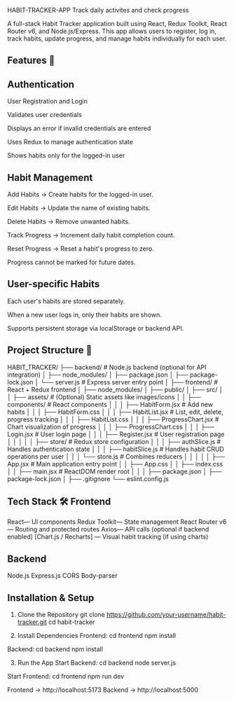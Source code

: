 HABIT-TRACKER-APP
Track daily activites and check progress

A full-stack Habit Tracker application built using React, Redux Toolkit, React Router v6, and Node.js/Express.
This app allows users to register, log in, track habits, update progress, and manage habits individually for each user.

Features 🚀
---------

Authentication
--------------
User Registration and Login

Validates user credentials

Displays an error if invalid credentials are entered

Uses Redux to manage authentication state

Shows habits only for the logged-in user


Habit Management
-----------------
Add Habits → Create habits for the logged-in user.

Edit Habits → Update the name of existing habits.

Delete Habits → Remove unwanted habits.

Track Progress → Increment daily habit completion count.

Reset Progress → Reset a habit's progress to zero.

Progress cannot be marked for future dates.

User-specific Habits
--------------------
Each user's habits are stored separately.

When a new user logs in, only their habits are shown.

Supports persistent storage via localStorage or backend API.

Project Structure 📂
--------------------
HABIT_TRACKER/
├── backend/                # Node.js backend (optional for API integration)
│   ├── node_modules/
│   ├── package.json
│   ├── package-lock.json
│   └── server.js          # Express server entry point
│
├── frontend/               # React + Redux frontend
│   ├── node_modules/
│   ├── public/
│   ├── src/
│   │   ├── assets/         # (Optional) Static assets like images/icons
│   │   ├── components/     # React components
│   │   │   ├── HabitForm.jsx      # Add new habits
│   │   │   ├── HabitForm.css
│   │   │   ├── HabitList.jsx      # List, edit, delete, progress tracking
│   │   │   ├── HabitList.css
│   │   │   ├── ProgressChart.jsx # Chart visualization of progress
│   │   │   ├── ProgressChart.css
│   │   │   ├── Login.jsx         # User login page
│   │   │   ├── Register.jsx      # User registration page
│   │   │
│   │   ├── store/         # Redux store configuration
│   │   │   ├── authSlice.js     # Handles authentication state
│   │   │   ├── habitSlice.js    # Handles habit CRUD operations per user
│   │   │   └── store.js         # Combines reducers
│   │   │
│   │   ├── App.jsx        # Main application entry point
│   │   ├── App.css
│   │   ├── index.css
│   │   ├── main.jsx       # ReactDOM render root
│   │
│   ├── package.json
│   ├── package-lock.json
│
├── .gitignore
└── eslint.config.js


Tech Stack 🛠️
Frontend
-----------
React— UI components
Redux Toolkit— State management
React Router v6— Routing and protected routes
Axios— API calls (optional if backend enabled)
[Chart.js / Recharts] — Visual habit tracking (if using charts)

Backend
---------
Node.js
Express.js
CORS
Body-parser


Installation & Setup
--------------------
1. Clone the Repository
git clone https://github.com/your-username/habit-tracker.git
cd habit-tracker

2. Install Dependencies
Frontend:
cd frontend
npm install

Backend:
cd backend
npm install

3. Run the App
Start Backend:
cd backend
node server.js

Start Frontend:
cd frontend
npm run dev


Frontend → http://localhost:5173
Backend → http://localhost:5000
